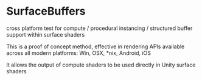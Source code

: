 # SurfaceBuffers
cross platform test for compute / procedural instancing / structured buffer support within surface shaders

This is a proof of concept method, effective in rendering APIs available across all modern platforms: Win, OSX, *nix, Android, iOS

It allows the output of compute shaders to be used directly in Unity surface shaders
